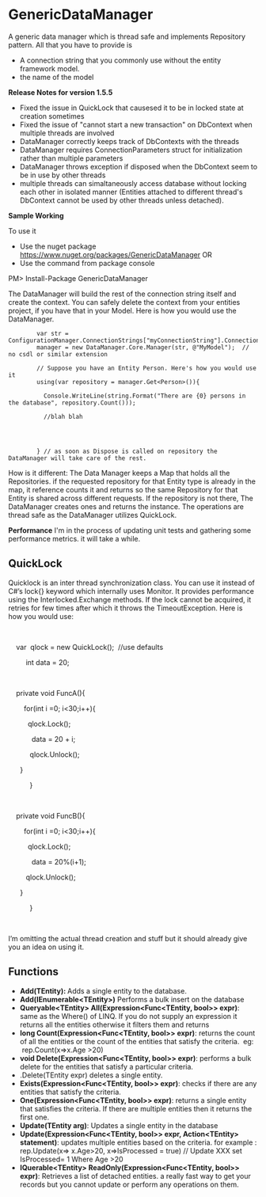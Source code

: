 # GenericDataManager
A generic data manager which  is thread safe and implements Repository pattern. All that you have to provide is 
 - A connection string that you commonly use without the entity framework model. 
 - the name of the model 

**Release Notes for version 1.5.5** 
- Fixed the issue in QuickLock that causesed it to be in locked state at creation sometimes 
- Fixed the issue of "cannot start a new transaction" on DbContext when multiple threads are involved 
- DataManager correctly keeps track of DbContexts with the threads 
- DataManager requires ConnectionParameters struct for initialization rather than multiple parameters 
- DataManager throws exception if disposed when the DbContext seem to be in use by other threads 
- multiple threads can simaltaneously access database without locking each other in isolated manner (Entities attached to different thread's DbContext cannot be used by other threads unless detached).

**Sample Working**

To use it
 - Use the nuget package https://www.nuget.org/packages/GenericDataManager OR 
 - Use the command from package console 
 
 PM> Install-Package GenericDataManager

The DataManager will build the rest of the connection string itself and create the context. You can safely delete the context from your entities project, if you have that in your Model. Here is how you would use the DataManager.

            var str = ConfigurationManager.ConnectionStrings["myConnectionString"].ConnectionString;
            manager = new DataManager.Core.Manager(str, @"MyModel");  // no csdl or similar extension
            
            // Suppose you have an Entity Person. Here's how you would use it
            using(var repository = manager.Get<Person>()){
            
              Console.WriteLine(string.Format("There are {0} persons in the database", repository.Count()));
              
              //blah blah
             
            
            
            
            } // as soon as Dispose is called on repository the DataManager will take care of the rest. 
            
How is it different: 
The Data Manager keeps a Map that holds all the Repositories. if the requested repository for that Entity type is already in the map, it reference counts it and returns so the same Repository for that Entity is shared across different requests. If the repository is not there, The DataManager creates ones and returns the instance. The operations are thread safe as the DataManager utilizes QuickLock.

<b>Performance</b>
I'm in the process of updating unit tests and gathering some performance metrics. it will take a while.

<h2>QuickLock</h2><p>Quicklock is an inter thread synchronization class. You can use it instead of C#’s lock{} keyword which internally uses Monitor. It provides performance using the Interlocked.Exchange methods. If the lock cannot be acquired, it retries for few times after which it throws the TimeoutException. Here is how you would use:</p><p><br></p><p><span class="Apple-tab-span" style="white-space:pre">	</span>var &nbsp;qlock = new QuickLock(); &nbsp;//use defaults</p><p>&nbsp; &nbsp; &nbsp; &nbsp; &nbsp;int data = 20;</p><p><br></p><p><span class="Apple-tab-span" style="white-space:pre">	</span>private void FuncA(){</p><p><span class="Apple-tab-span" style="white-space:pre">		</span>for(int i =0; i&lt;30;i++){</p><p><span class="Apple-tab-span" style="white-space:pre">			</span>qlock.Lock();</p><p><span class="Apple-tab-span" style="white-space:pre">			</span>data = 20 + i;</p><p><span class="Apple-tab-span" style="white-space:pre">			</span>qlock.Unlock();</p><p><span class="Apple-tab-span" style="white-space:pre">		</span>}</p><p>&nbsp; &nbsp; &nbsp; &nbsp; &nbsp; &nbsp;}</p><p><br></p><p><span class="Apple-tab-span" style="white-space:pre">	</span>private void FuncB(){</p><p><span class="Apple-tab-span" style="white-space:pre">		</span>for(int i =0; i&lt;30;i++){</p><p><span class="Apple-tab-span" style="white-space:pre">			</span>qlock.Lock();</p><p><span class="Apple-tab-span" style="white-space:pre">			</span>data = 20%(i+1);</p><p><span class="Apple-tab-span" style="white-space:pre">			</span>qlock.Unlock();</p><p><span class="Apple-tab-span" style="white-space:pre">		</span>}</p><p>&nbsp; &nbsp; &nbsp; &nbsp; &nbsp; &nbsp;}</p><p>&nbsp;</p><p>I’m omitting the actual thread creation and stuff but it should already give you an idea on using it.&nbsp;</p><h2>Functions</h2><p></p><ul><li><b>Add(TEntity): </b>Adds a single entity to the database.</li><li><b>Add(IEnumerable&lt;TEntity&gt;)</b> Performs a bulk insert on the database</li><li><b>Queryable&lt;TEntity&gt; All(Expression&lt;Func&lt;TEntity, bool&gt;&gt; expr)</b>: same as the Where() of LINQ. If you do not supply an expression it returns all the entities otherwise it filters them and returns</li><li><b>long Count(Expression&lt;Func&lt;TEntity, bool&gt;&gt; expr)</b>: returns the count of all the entities or the count of the entities that satisfy the criteria. &nbsp;eg: &nbsp;rep.Count(x=&gt;x.Age &gt;20)</li><li><b>void Delete(Expression&lt;Func&lt;TEntity, bool&gt;&gt; expr)</b>: performs a bulk delete for the entities that satisfy a particular criteria.&nbsp;</li><li>.Delete(TEntity expr) deletes a single entity.</li><li><b>Exists(Expression&lt;Func&lt;TEntity, bool&gt;&gt; expr)</b>: checks if there are any entities that satisfy the criteria.&nbsp;</li><li><b>One(Expression&lt;Func&lt;TEntity, bool&gt;&gt; expr)</b>: returns a single entity that satisfies the criteria. If there are multiple entities then it returns the first one.&nbsp;</li><li><b>Update(TEntity arg)</b>: Updates a single entity in the database</li><li><b>Update(Expression&lt;Func&lt;TEntity, bool&gt;&gt; expr, Action&lt;TEntity&gt; statement)</b>: updates multiple entities based on the criteria. for example : rep.Update(x=&gt; x.Age&gt;20, x=&gt;IsProcessed = true) // Update XXX set IsProcessed= 1 Where Age &gt;20</li><li><b>IQuerable&lt;TEntity&gt; ReadOnly(Expression&lt;Func&lt;TEntity, bool&gt;&gt; expr)</b>: Retrieves a list of detached entities. a really fast way to get your records but you cannot update or perform any operations on them.&nbsp;</li></ul><p></p>
